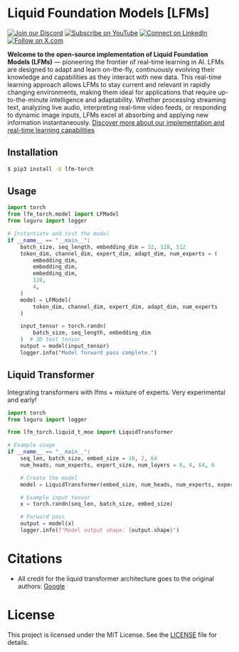 
# Liquid Foundation Models [LFMs]

[![Join our Discord](https://img.shields.io/badge/Discord-Join%20our%20server-5865F2?style=for-the-badge&logo=discord&logoColor=white)](https://discord.gg/agora-999382051935506503) [![Subscribe on YouTube](https://img.shields.io/badge/YouTube-Subscribe-red?style=for-the-badge&logo=youtube&logoColor=white)](https://www.youtube.com/@kyegomez3242) [![Connect on LinkedIn](https://img.shields.io/badge/LinkedIn-Connect-blue?style=for-the-badge&logo=linkedin&logoColor=white)](https://www.linkedin.com/in/kye-g-38759a207/) [![Follow on X.com](https://img.shields.io/badge/X.com-Follow-1DA1F2?style=for-the-badge&logo=x&logoColor=white)](https://x.com/kyegomezb)

**Welcome to the open-source implementation of Liquid Foundation Models (LFMs)** — pioneering the frontier of real-time learning in AI. LFMs are designed to adapt and learn on-the-fly, continuously evolving their knowledge and capabilities as they interact with new data. This real-time learning approach allows LFMs to stay current and relevant in rapidly changing environments, making them ideal for applications that require up-to-the-minute intelligence and adaptability. Whether processing streaming text, analyzing live audio, interpreting real-time video feeds, or responding to dynamic image inputs, LFMs excel at absorbing and applying new information instantaneously. [Discover more about our implementation and real-time learning capabilities](https://www.liquid.ai/liquid-foundation-models)

## Installation
```bash
$ pip3 install -U lfm-torch
```

## Usage

```python
import torch
from lfm_torch.model import LFModel
from loguru import logger

# Instantiate and test the model
if __name__ == "__main__":
    batch_size, seq_length, embedding_dim = 32, 128, 512
    token_dim, channel_dim, expert_dim, adapt_dim, num_experts = (
        embedding_dim,
        embedding_dim,
        embedding_dim,
        128,
        4,
    )
    model = LFModel(
        token_dim, channel_dim, expert_dim, adapt_dim, num_experts
    )

    input_tensor = torch.randn(
        batch_size, seq_length, embedding_dim
    )  # 3D text tensor
    output = model(input_tensor)
    logger.info("Model forward pass complete.")
```


## Liquid Transformer 
Integrating transformers with lfms + mixture of experts. Very experimental and early!


```python
import torch
from loguru import logger

from lfm_torch.liquid_t_moe import LiquidTransformer

# Example usage
if __name__ == "__main__":
    seq_len, batch_size, embed_size = 10, 2, 64
    num_heads, num_experts, expert_size, num_layers = 8, 4, 64, 6

    # Create the model
    model = LiquidTransformer(embed_size, num_heads, num_experts, expert_size, num_layers)

    # Example input tensor
    x = torch.randn(seq_len, batch_size, embed_size)

    # Forward pass
    output = model(x)
    logger.info(f"Model output shape: {output.shape}")
```

# Citations
- All credit for the liquid transformer architecture goes to the original authors: [Google](https://arxiv.org/abs/2402.05385)


# License
This project is licensed under the MIT License. See the [LICENSE](LICENSE) file for details.
